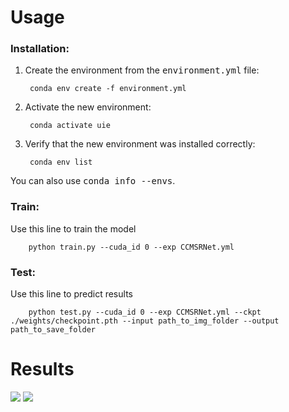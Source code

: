 
# Usage
### Installation:
1. Create the environment from the <kbd>environment.yml</kbd> file:

        conda env create -f environment.yml

2. Activate the new environment:

        conda activate uie

3. Verify that the new environment was installed correctly:

        conda env list

You can also use <kbd>conda info --envs</kbd>.

### Train:
Use this line to train the model

        python train.py --cuda_id 0 --exp CCMSRNet.yml
### Test:
Use this line to predict results

        python test.py --cuda_id 0 --exp CCMSRNet.yml --ckpt ./weights/checkpoint.pth --input path_to_img_folder --output path_to_save_folder

# Results

![](./imgs/C60_half.png)
![](./imgs/RUIE_half.png)
